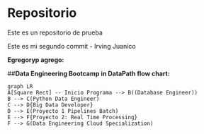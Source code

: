 # Repositorio
Este es un repositorio de prueba

Este es mi segundo commit - Irving Juanico



**Egregoryp agrego:**

##**Data Engineering Bootcamp in DataPath flow chart:**
```mermaid
graph LR
A[Square Rect] -- Inicio Programa --> B((Database Engineer))
B --> C(Python Data Engineer)
C --> D{Big Data Developer}
D --> E(Proyecto 1 Pipelines Batch)
E --> F{Proyecto 2: Real Time Processing}
F --> G(Data Engineering Cloud Specialization)
```